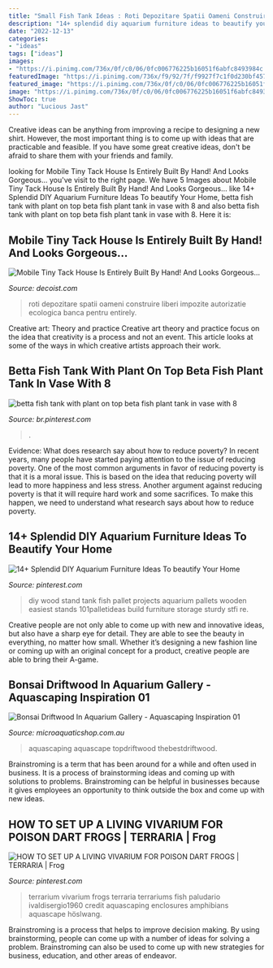 ```yaml
---
title: "Small Fish Tank Ideas : Roti Depozitare Spatii Oameni Construire Liberi Impozite Autorizatie Ecologica Banca Pentru Entirely"
description: "14+ splendid diy aquarium furniture ideas to beautify your home"
date: "2022-12-13"
categories:
- "ideas"
tags: ["ideas"]
images:
- "https://i.pinimg.com/736x/0f/c0/06/0fc006776225b16051f6abfc8493984c.jpg"
featuredImage: "https://i.pinimg.com/736x/f9/92/7f/f9927f7c1f0d230bf457e19b27e6576b.jpg"
featured_image: "https://i.pinimg.com/736x/0f/c0/06/0fc006776225b16051f6abfc8493984c.jpg"
image: "https://i.pinimg.com/736x/0f/c0/06/0fc006776225b16051f6abfc8493984c.jpg"
ShowToc: true
author: "Lucious Jast"
---
```



Creative ideas can be anything from improving a recipe to designing a new shirt. However, the most important thing is to come up with ideas that are practicable and feasible. If you have some great creative ideas, don't be afraid to share them with your friends and family.

	

		
looking for Mobile Tiny Tack House Is Entirely Built By Hand! And Looks Gorgeous… you've visit to the right page. We have 5 Images about Mobile Tiny Tack House Is Entirely Built By Hand! And Looks Gorgeous… like 14+ Splendid DIY Aquarium Furniture Ideas To beautify Your Home, betta fish tank with plant on top beta fish plant tank in vase with 8 and also betta fish tank with plant on top beta fish plant tank in vase with 8. Here it is:
		
    
## Mobile Tiny Tack House Is Entirely Built By Hand! And Looks Gorgeous…

<img loading=lazy src="https://cdn.decoist.com/wp-content/uploads/2013/12/savvy-wardrobe-and-storage-area.jpg" onerror="this.onerror=null;this.src='https://tse4.mm.bing.net/th?id=OIP.ORIx8ZAGSYw-A-dzECaWmQHaLI&amp;pid=15.1';" alt="Mobile Tiny Tack House Is Entirely Built By Hand! And Looks Gorgeous…">

_Source: decoist.com_

>roti depozitare spatii oameni construire liberi impozite autorizatie ecologica banca pentru entirely. 

	

Creative art: Theory and practice
Creative art theory and practice focus on the idea that creativity is a process and not an event. This article looks at some of the ways in which creative artists approach their work.

    
## Betta Fish Tank With Plant On Top Beta Fish Plant Tank In Vase With 8

<img loading=lazy src="https://i.pinimg.com/736x/f9/92/7f/f9927f7c1f0d230bf457e19b27e6576b.jpg" onerror="this.onerror=null;this.src='https://tse3.mm.bing.net/th?id=OIP._DtPYm4YUj8DSuTS6it-xgHaLp&amp;pid=15.1';" alt="betta fish tank with plant on top beta fish plant tank in vase with 8">

_Source: br.pinterest.com_

>. 

	

Evidence: What does research say about how to reduce poverty?
In recent years, many people have started paying attention to the issue of reducing poverty. One of the most common arguments in favor of reducing poverty is that it is a moral issue. This is based on the idea that reducing poverty will lead to more happiness and less stress. Another argument against reducing poverty is that it will require hard work and some sacrifices. To make this happen, we need to understand what research says about how to reduce poverty.

    
## 14+ Splendid DIY Aquarium Furniture Ideas To Beautify Your Home

<img loading=lazy src="https://i.pinimg.com/736x/0f/c0/06/0fc006776225b16051f6abfc8493984c.jpg" onerror="this.onerror=null;this.src='https://tse1.mm.bing.net/th?id=OIP.SuxYkRr41j1PTUEGyT0YwQHaMt&amp;pid=15.1';" alt="14+ Splendid DIY Aquarium Furniture Ideas To beautify Your Home">

_Source: pinterest.com_

>diy wood stand tank fish pallet projects aquarium pallets wooden easiest stands 101palletideas build furniture storage sturdy stfi re. 

	

Creative people are not only able to come up with new and innovative ideas, but also have a sharp eye for detail. They are able to see the beauty in everything, no matter how small. Whether it’s designing a new fashion line or coming up with an original concept for a product, creative people are able to bring their A-game.

    
## Bonsai Driftwood In Aquarium Gallery - Aquascaping Inspiration 01

<img loading=lazy src="https://cdn.shopify.com/s/files/1/1020/9995/files/12419179_1245191698830938_6673108507058535398_o_1_1003dac8-e658-4ef0-b68b-f1310c77f2b1_1024x1024.jpg?v=1469695286" onerror="this.onerror=null;this.src='https://tse3.mm.bing.net/th?id=OIP.A1J2Mtu21M7C2kRH7b9e-gHaC5&amp;pid=15.1';" alt="Bonsai Driftwood In Aquarium Gallery - Aquascaping Inspiration 01">

_Source: microaquaticshop.com.au_

>aquascaping aquascape topdriftwood thebestdriftwood. 

	

Brainstroming is a term that has been around for a while and often used in business. It is a process of brainstorming ideas and coming up with solutions to problems. Brainstroming can be helpful in businesses because it gives employees an opportunity to think outside the box and come up with new ideas.

    
## HOW TO SET UP A LIVING VIVARIUM FOR POISON DART FROGS | TERRARIA | Frog

<img loading=lazy src="https://i.pinimg.com/736x/80/ad/77/80ad77660e5593adb397c8e002f82ffb.jpg" onerror="this.onerror=null;this.src='https://tse2.mm.bing.net/th?id=OIP.qGbEPwOtOjiX5QA9GUj9IwHaJ4&amp;pid=15.1';" alt="HOW TO SET UP A LIVING VIVARIUM FOR POISON DART FROGS | TERRARIA | Frog">

_Source: pinterest.com_

>terrarium vivarium frogs terraria terrariums fish paludario ivaldisergio1960 credit aquascaping enclosures amphibians aquascape höslwang. 

	

Brainstroming is a process that helps to improve decision making. By using brainstorming, people can come up with a number of ideas for solving a problem. Brainstroming can also be used to come up with new strategies for business, education, and other areas of endeavor.

